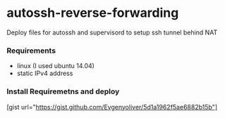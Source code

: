 # autossh-reverse-forwarding
Deploy files for autossh and supervisord to setup ssh tunnel behind NAT

### Requirements

* linux (I used ubuntu 14.04)
* static IPv4 address

### Install Requiremetns and deploy
[gist url="https://gist.github.com/Evgenyoliver/5d1a1962f5ae6882b15b"]
